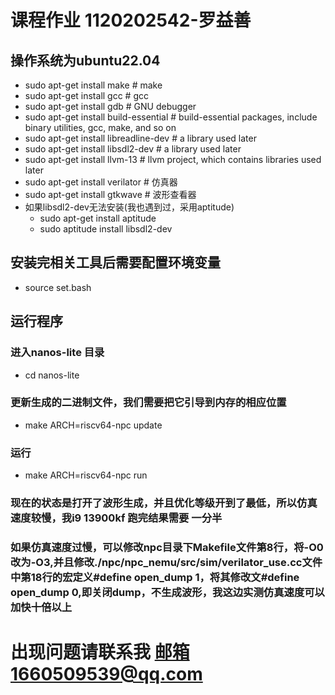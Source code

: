 # 课程作业 1120202542-罗益善
## 操作系统为ubuntu22.04
- sudo apt-get install make               # make
- sudo apt-get install gcc                # gcc  
- sudo apt-get install gdb                # GNU debugger
- sudo apt-get install build-essential    # build-essential packages, include binary utilities, gcc, make, and so on
- sudo apt-get install libreadline-dev    # a library used later
- sudo apt-get install libsdl2-dev        # a library used later
- sudo apt-get install llvm-13            # llvm project, which contains libraries used later
- sudo apt-get install verilator          # 仿真器
- sudo apt-get install gtkwave            # 波形查看器
- 如果libsdl2-dev无法安装(我也遇到过，采用aptitude)
    - sudo apt-get install aptitude 
    - sudo aptitude install libsdl2-dev
## 安装完相关工具后需要配置环境变量
- source set.bash
## 运行程序
### 进入nanos-lite 目录
- cd nanos-lite
### 更新生成的二进制文件，我们需要把它引导到内存的相应位置
- make ARCH=riscv64-npc update
### 运行
- make ARCH=riscv64-npc run
### 现在的状态是打开了波形生成，并且优化等级开到了最低，所以仿真速度较慢，我i9 13900kf 跑完结果需要 一分半
### 如果仿真速度过慢，可以修改npc目录下Makefile文件第8行，将-O0改为-O3,并且修改./npc/npc_nemu/src/sim/verilator_use.cc文件中第18行的宏定义#define open_dump 1，将其修改文#define open_dump 0,即关闭dump，不生成波形，我这边实测仿真速度可以加快十倍以上
# 出现问题请联系我 邮箱1660509539@qq.com